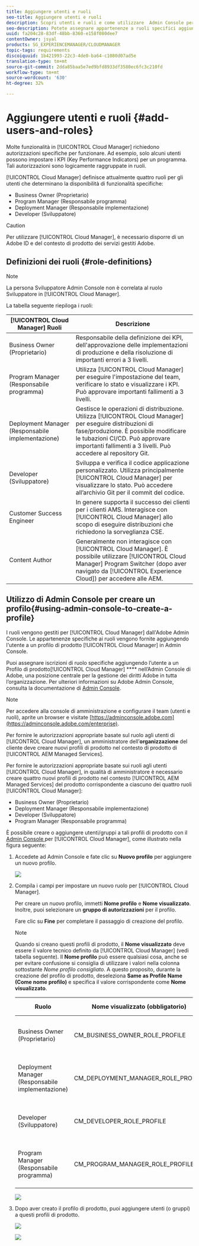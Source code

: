 ```yaml
---
title: Aggiungere utenti e ruoli
seo-title: Aggiungere utenti e ruoli
description: Scopri utenti e ruoli e come utilizzare  Admin Console per creare un profilo
seo-description: Potete assegnare appartenenze a ruoli specifici aggiungendo l'utente a un profilo di prodotto di Cloud Manager nel Admin Console . Segui questa sezione per saperne di più.
uuid: fa204c28-83df-48bb-8360-e158f080dee7
contentOwner: jsyal
products: SG_EXPERIENCEMANAGER/CLOUDMANAGER
topic-tags: requirements
discoiquuid: 1b421993-22c3-4de0-ba64-c1080d07ad5e
translation-type: tm+mt
source-git-commit: 2dda85baa5e7ed9bfd8933df3580ec6fc3c210fd
workflow-type: tm+mt
source-wordcount: '630'
ht-degree: 32%

---
```



# Aggiungere utenti e ruoli {#add-users-and-roles}

Molte funzionalità in [!UICONTROL Cloud Manager] richiedono autorizzazioni specifiche per funzionare. Ad esempio, solo alcuni utenti possono impostare i KPI (Key Performance Indicators) per un programma. Tali autorizzazioni sono logicamente raggruppate in ruoli.

[!UICONTROL Cloud Manager] definisce attualmente quattro ruoli per gli utenti che determinano la disponibilità di funzionalità specifiche:

* Business Owner (Proprietario)
* Program Manager (Responsabile programma)
* Deployment Manager (Responsabile implementazione)
* Developer (Sviluppatore)

>[!CAUTION]
>
>Per utilizzare [!UICONTROL Cloud Manager], è necessario disporre di un Adobe ID  e del contesto di prodotto dei servizi gestiti Adobe.

## Definizioni dei ruoli {#role-definitions}

>[!NOTE]
>
>La persona Sviluppatore  Admin Console non è correlata al ruolo Sviluppatore in [!UICONTROL Cloud Manager].

La tabella seguente riepiloga i ruoli:

| [!UICONTROL Cloud Manager] Ruoli | Descrizione |
|--- |--- |
| Business Owner (Proprietario) | Responsabile della definizione dei KPI, dell&#39;approvazione delle implementazioni di produzione e della risoluzione di importanti errori a 3 livelli. |
| Program Manager (Responsabile programma) | Utilizza [!UICONTROL Cloud Manager] per eseguire l&#39;impostazione del team, verificare lo stato e visualizzare i KPI. Può approvare importanti fallimenti a 3 livelli. |
| Deployment Manager (Responsabile implementazione) | Gestisce le operazioni di distribuzione. Utilizza [!UICONTROL Cloud Manager] per eseguire distribuzioni di fase/produzione. È possibile modificare le tubazioni CI/CD. Può approvare importanti fallimenti a 3 livelli. Può accedere al repository Git. |
| Developer (Sviluppatore) | Sviluppa e verifica il codice applicazione personalizzato. Utilizza principalmente [!UICONTROL Cloud Manager] per visualizzare lo stato. Può accedere all’archivio Git per il commit del codice. |
| Customer Success Engineer | In genere supporta il successo dei clienti per i clienti AMS. Interagisce con [!UICONTROL Cloud Manager] allo scopo di eseguire distribuzioni che richiedono la sorveglianza CSE. |
| Content Author | Generalmente non interagisce con [!UICONTROL Cloud Manager]. È possibile utilizzare [!UICONTROL Cloud Manager] Program Switcher (dopo aver navigato da [!UICONTROL Experience Cloud]) per accedere alle AEM. |

## Utilizzo di  Admin Console per creare un profilo{#using-admin-console-to-create-a-profile}

I ruoli vengono gestiti per [!UICONTROL Cloud Manager] dall&#39;Adobe Admin Console. Le appartenenze specifiche ai ruoli vengono fornite aggiungendo l&#39;utente a un profilo di prodotto [!UICONTROL Cloud Manager] in  Admin Console.

Puoi assegnare iscrizioni di ruolo specifiche aggiungendo l’utente a un Profilo di prodotto[!UICONTROL Cloud Manager] **** nell’Admin Console di Adobe, una posizione centrale per la gestione dei diritti Adobe in tutta l’organizzazione. Per ulteriori informazioni su Adobe Admin Console, consulta la documentazione di [Admin Console](https://helpx.adobe.com/it/enterprise/using/admin-console.html).

>[!NOTE]
>
>Per accedere alla console di amministrazione e configurare il team (utenti e ruoli), aprite un browser e visitate [https://adminconsole.adobe.com](https://adminconsole.adobe.com/enterprise).

Per fornire le autorizzazioni appropriate basate sul ruolo agli utenti di [!UICONTROL Cloud Manager], un amministratore dell’**organizzazione** del cliente deve creare nuovi profili di prodotto nel contesto di prodotto di [!UICONTROL AEM Managed Services].

Per fornire le autorizzazioni appropriate basate sui ruoli agli utenti [!UICONTROL Cloud Manager], in qualità di amministratore è necessario creare quattro nuovi profili di prodotto nel contesto [!UICONTROL AEM Managed Services] del prodotto corrispondente a ciascuno dei quattro ruoli [!UICONTROL Cloud Manager]:

* Business Owner (Proprietario)
* Deployment Manager (Responsabile implementazione)
* Developer (Sviluppatore)
* Program Manager (Responsabile programma)

È possibile creare o aggiungere utenti/gruppi a tali profili di prodotto con il [Admin Console ](https://adminconsole.adobe.com/) per [!UICONTROL Cloud Manager], come illustrato nella figura seguente:

1. Accedete ad Admin Console e fate clic su **Nuovo profilo** per aggiungere un nuovo profilo.

   ![](assets/admin_console_roles-1.png)

1. Compila i campi per impostare un nuovo ruolo per [!UICONTROL Cloud Manager].

   Per creare un nuovo profilo, immetti **Nome profilo** e **Nome visualizzato**. Inoltre, puoi selezionare un **gruppo di autorizzazioni** per il profilo.

   Fare clic su **Fine** per completare il passaggio di creazione del profilo.

   >[!NOTE]
   >
   >Quando si creano questi profili di prodotto, il **Nome visualizzato** deve essere il valore tecnico definito da [!UICONTROL Cloud Manager] (vedi tabella seguente). Il **Nome profilo** può essere qualsiasi cosa, anche se per evitare confusione si consiglia di utilizzare i valori nella colonna sottostante *Nome profilo consigliato*. A questo proposito, durante la creazione del profilo di prodotto, deseleziona **Same as Profile Name (Come nome profilo)** e specifica il valore corrispondente come **Nome visualizzato**.

   | **Ruolo** | **Nome visualizzato (obbligatorio)** | **Nome profilo consigliato** |
   |---|---|---|
   | Business Owner (Proprietario) | CM_BUSINESS_OWNER_ROLE_PROFILE | [!UICONTROL Cloud Manager] - Ruolo Proprietario |
   | Deployment Manager (Responsabile implementazione) | CM_DEPLOYMENT_MANAGER_ROLE_PROFILE | [!UICONTROL Cloud Manager] - Ruolo di Gestione distribuzione |
   | Developer (Sviluppatore) | CM_DEVELOPER_ROLE_PROFILE | [!UICONTROL Cloud Manager] - Ruolo sviluppatore |
   | Program Manager (Responsabile programma) | CM_PROGRAM_MANAGER_ROLE_PROFILE | [!UICONTROL Cloud Manager] - Ruolo del manager del programma |

   ![](assets/screen_shot_2018-05-04at171819.png)

1. Dopo aver creato il profilo di prodotto, puoi aggiungere utenti (o gruppi) a questi profili di prodotto.

   ![](assets/image2018-4-9_15-19-26.png)

   ![](assets/image2018-4-9_15-16-47.png)

